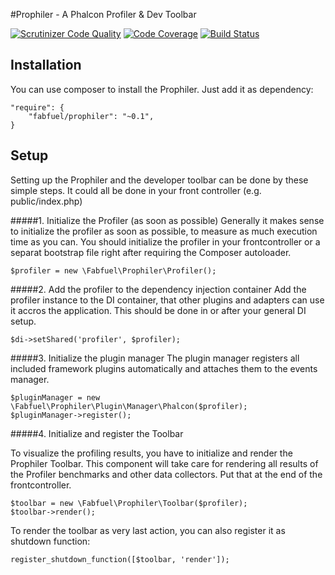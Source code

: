 #Prophiler - A Phalcon Profiler & Dev Toolbar

[![Scrutinizer Code Quality](https://scrutinizer-ci.com/b/fabfuel/prophiler/badges/quality-score.png?b=develop)](https://scrutinizer-ci.com/b/fabfuel/prophiler/?branch=develop)
[![Code Coverage](https://scrutinizer-ci.com/b/fabfuel/prophiler/badges/coverage.png?b=develop)](https://scrutinizer-ci.com/b/fabfuel/prophiler/?branch=develop)
[![Build Status](https://scrutinizer-ci.com/b/fabfuel/prophiler/badges/build.png?b=develop)](https://scrutinizer-ci.com/b/fabfuel/prophiler/build-status/develop)


## Installation
You can use composer to install the Prophiler. Just add it as dependency:

    "require": {
       	"fabfuel/prophiler": "~0.1",
    }

## Setup
Setting up the Prophiler and the developer toolbar can be done by these simple steps. It could all be done in your front controller (e.g. public/index.php) 

#####1. Initialize the Profiler (as soon as possible)
Generally it makes sense to initialize the profiler as soon as possible, to measure as much execution time as you can. You should initialize the profiler in your frontcontroller or a separat bootstrap file right after requiring the Composer autoloader.

	$profiler = new \Fabfuel\Prophiler\Profiler();

#####2. Add the profiler to the dependency injection container
Add the profiler instance to the DI container, that other plugins and adapters can use it accros the application. This should be done in or after your general DI setup.
	
    $di->setShared('profiler', $profiler);

#####3. Initialize the plugin manager
The plugin manager registers all included framework plugins automatically and attaches them to the events manager.  

    $pluginManager = new \Fabfuel\Prophiler\Plugin\Manager\Phalcon($profiler);
    $pluginManager->register();

#####4. Initialize and register the Toolbar

To visualize the profiling results, you have to initialize and render the Prophiler Toolbar. This component will take care for rendering all results of the Profiler benchmarks and other data collectors. Put that at the end of the frontcontroller.

	$toolbar = new \Fabfuel\Prophiler\Toolbar($profiler);
	$toolbar->render();

To render the toolbar as very last action, you can also register it as shutdown function:

    register_shutdown_function([$toolbar, 'render']);
